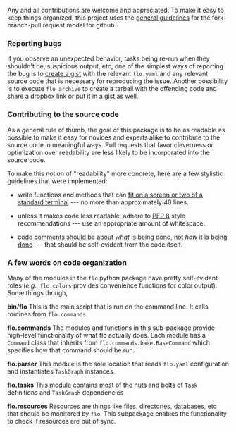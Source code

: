 Any and all contributions are welcome and appreciated. To make it easy
to keep things organized, this project uses the
[general guidelines](https://help.github.com/articles/using-pull-requests)
for the fork-branch-pull request model for github.

### Reporting bugs

If you observe an unexpected behavior, tasks being re-run when they
shouldn't be, suspicious output, etc, one of the simplest ways of
reporting the bug is to [create a gist](https://gist.github.com/) with
the relevant `flo.yaml` and any relevant source code that is necessary
for reproducing the issue. Another possibility is to execute `flo
archive` to create a tarball with the offending code and share a
dropbox link or put it in a gist as well.

### Contributing to the source code

As a general rule of thumb, the goal of this package is to be as
readable as possible to make it easy for novices and experts alike to
contribute to the source code in meaningful ways. Pull requests that
favor cleverness or optimization over readability are less likely to
be incorporated into the source code.

To make this notion of "readability" more concrete, here are a few
stylistic guidelines that were implemented:

* write functions and methods that can
  [fit on a screen or two of a standard terminal](https://www.kernel.org/doc/Documentation/CodingStyle)
  --- no more than approximately 40 lines.

* unless it makes code less readable, adhere to
  [PEP 8](http://legacy.python.org/dev/peps/pep-0008/) style
  recommendations --- use an appropriate amount of whitespace.

* [code comments should be about *what* is being done, not *how* it is being done](https://www.kernel.org/doc/Documentation/CodingStyle)
  --- that should be self-evident from the code itself.

### A few words on code organization

Many of the modules in the `flo` python package have pretty
self-evident roles (*e.g.*, `flo.colors` provides convenience
functions for color output). Some things though, 

**bin/flo** This is the main script that is run on the command
line. It calls routines from `flo.commands`.

**flo.commands** The modules and functions in this sub-package
provide high-level functionality of what flo actually does. Each
module has a `Command` class that inherits from
`flo.commands.base.BaseCommand` which specifies how that command
should be run.

**flo.parser** This module is the sole location that reads `flo.yaml`
configuration and instantiates `TaskGraph` instances.

**flo.tasks** This module contains most of the nuts and bolts of
`Task` definitions and `TaskGraph` dependencies

**flo.resources** Resources are things like files, directories,
databases, etc that should be monitored by `flo`. This subpackage
enables the functionality to check if resources are out of sync.
